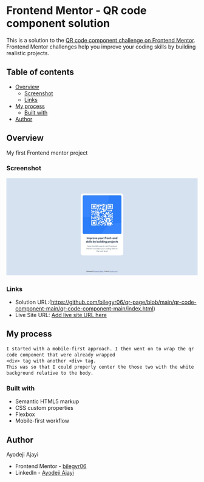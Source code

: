 # Frontend Mentor - QR code component solution

This is a solution to the [QR code component challenge on Frontend Mentor](https://www.frontendmentor.io/challenges/qr-code-component-iux_sIO_H). Frontend Mentor challenges help you improve your coding skills by building realistic projects. 

## Table of contents

- [Overview](#overview)
  - [Screenshot](#screenshot)
  - [Links](#links)
- [My process](#my-process)
  - [Built with](#built-with)
- [Author](#author)

## Overview
My first Frontend mentor project

### Screenshot

![](qr-code-component-main\qr-code-component-main\Screenshot_9-12-2024_211730_127.0.0.1.jpeg)

### Links

- Solution URL:(https://github.com/bilegyr06/qr-page/blob/main/qr-code-component-main/qr-code-component-main/index.html)
- Live Site URL: [Add live site URL here](https://your-live-site-url.com)

## My process
    I started with a mobile-first approach. I then went on to wrap the qr code component that were already wrapped
    <div> tag with another <div> tag.
    This was so that I could properly center the those two with the white background relative to the body.

### Built with

- Semantic HTML5 markup
- CSS custom properties
- Flexbox
- Mobile-first workflow

## Author
Ayodeji Ajayi

- Frontend Mentor - [bilegyr06](https://www.frontendmentor.io/profile/bilegyr06)
- LinkedIn - [Ayodeji Ajayi](https://www.linkedin.com/in/ayodeji-ajayi-83006a287/)

